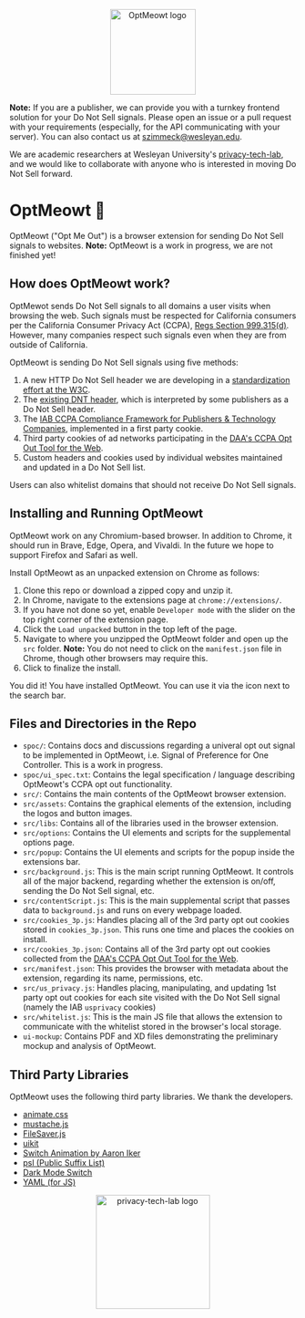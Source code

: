<p align="center">
  <img src="https://github.com/privacy-tech-lab/optmeowt-browser-extension/blob/issue-19/src/assets/cat-w-text/optmeow-logo-circle.png" width="150px" height="150px" title="OptMeowt logo">
<p>

**Note:** If you are a publisher, we can provide you with a turnkey frontend solution for your Do Not Sell signals. Please open an issue or a pull request with your requirements (especially, for the API communicating with your server). You can also contact us at szimmeck@wesleyan.edu.

We are academic researchers at Wesleyan University's [privacy-tech-lab](https://privacy-tech-lab.github.io/), and we would like to collaborate with anyone who is interested in moving Do Not Sell forward.

# OptMeowt :paw_prints:

OptMeowt ("Opt Me Out") is a browser extension for sending Do Not Sell signals to websites. **Note:** OptMeowt is a work in progress, we are not finished yet!

## How does OptMeowt work?

OptMewot sends Do Not Sell signals to all domains a user visits when browsing the web. Such signals must be respected for California consumers per the California Consumer Privacy Act (CCPA), [Regs Section 999.315(d)](https://oag.ca.gov/sites/all/files/agweb/pdfs/privacy/oal-sub-final-text-of-regs.pdf). However, many companies respect such signals even when they are from outside of California.

OptMeowt is sending Do Not Sell signals using five methods:

1. A new HTTP Do Not Sell header we are developing in a [standardization effort at the W3C](https://github.com/privacycg/proposals/issues/10).
2. The [existing DNT header](https://www.w3.org/TR/tracking-dnt/), which is interpreted by some publishers as a Do Not Sell header.
3. The [IAB CCPA Compliance Framework for Publishers & Technology Companies](https://iabtechlab.com/standards/ccpa/), implemented in a first party cookie.
4. Third party cookies of ad networks participating in the [DAA's CCPA Opt Out Tool for the Web](https://digitaladvertisingalliance.org/integrate-webchoices-ccpa).
5. Custom headers and cookies used by individual websites maintained and updated in a Do Not Sell list.

Users can also whitelist domains that should not receive Do Not Sell signals.

## Installing and Running OptMeowt

OptMeowt work on any Chromium-based browser. In addition to Chrome, it should run in Brave, Edge, Opera, and Vivaldi. In the future we hope to support Firefox and Safari as well.

Install OptMeowt as an unpacked extension on Chrome as follows:

1. Clone this repo or download a zipped copy and unzip it.
2. In Chrome, navigate to the extensions page at `chrome://extensions/`.
3. If you have not done so yet, enable `Developer mode` with the slider on the top right corner of the extension page.
4. Click the `Load unpacked` button in the top left of the page.
5. Navigate to where you unzipped the OptMeowt folder and open up the `src` folder.
**Note:** You do not need to click on the `manifest.json` file in Chrome, though other browsers may require this.
6. Click to finalize the install.

You did it! You have installed OptMeowt. You can use it via the icon next to the search bar.

## Files and Directories in the Repo

- `spoc/`: Contains docs and discussions regarding a univeral opt out signal to be implemented in OptMeowt, i.e. Signal of Preference for One Controller. This is a work in progress.
- `spoc/ui_spec.txt`: Contains the legal specification / language describing OptMeowt's CCPA opt out functionality. 
- `src/`: Contains the main contents of the OptMeowt browser extension.
- `src/assets`: Contains the graphical elements of the extension, including the logos and button images.
- `src/libs`: Contains all of the libraries used in the browser extension.
- `src/options`: Contains the UI elements and scripts for the supplemental options page.
- `src/popup`: Contains the UI elements and scripts for the popup inside the extensions bar.
- `src/background.js`: This is the main script running OptMeowt. It controls all of the major backend, regarding whether the extension is on/off, sending the Do Not Sell signal, etc.
- `src/contentScript.js`: This is the main supplemental script that passes data to `background.js` and runs on every webpage loaded.
- `src/cookies_3p.js`: Handles placing all of the 3rd party opt out cookies stored in `cookies_3p.json`. This runs one time and places the cookies on install. 
- `src/cookies_3p.json`: Contains all of the 3rd party opt out cookies collected from the [DAA's CCPA Opt Out Tool for the Web](https://optout.privacyrights.info/?c=1). 
- `src/manifest.json`: This provides the browser with metadata about the extension, regarding its name, permissions, etc.
- `src/us_privacy.js`: Handles placing, manipulating, and updating 1st party opt out cookies for each site visited with the Do Not Sell signal (namely the IAB `usprivacy` cookies)
- `src/whitelist.js`: This is the main JS file that allows the extension to communicate with the whitelist stored in the browser's local storage.
- `ui-mockup`: Contains PDF and XD files demonstrating the preliminary mockup and analysis of OptMeowt.

## Third Party Libraries

OptMeowt uses the following third party libraries. We thank the developers.
- [animate.css](https://github.com/animate-css/animate.css)
- [mustache.js](https://github.com/janl/mustache.js)
- [FileSaver.js](https://github.com/eligrey/FileSaver.js)
- [uikit](https://github.com/uikit/uikit)
- [Switch Animation by Aaron Iker](https://codepen.io/aaroniker/pen/oaQdQZ)
- [psl (Public Suffix List)](https://github.com/lupomontero/psl)
- [Dark Mode Switch](https://github.com/coliff/dark-mode-switch)
- [YAML (for JS)](https://github.com/eemeli/yaml)

<p align="center">
  <img src="https://github.com/privacy-tech-lab/optmeowt-browser-extension/blob/master/plt_logo.png" width="200px" height="200px" title="privacy-tech-lab logo">
<p>
